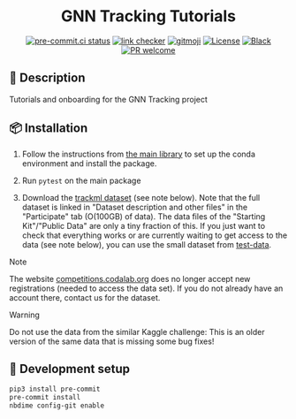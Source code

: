 <div align="center">

# GNN Tracking Tutorials

<!-- ALL-CONTRIBUTORS-BADGE:START - Do not remove or modify this section -->
<!-- ALL-CONTRIBUTORS-BADGE:END -->
<!-- [![Documentation Status](https://readthedocs.org/projects/gnn-tracking-tutorials/badge/?version=latest)](https://gnn-tracking-tutorials.readthedocs.io/) -->
<!-- [![Pypi status](https://badge.fury.io/py/gnn-tracking-tutorials.svg)](https://pypi.org/project/gnn-tracking-tutorials/) -->

[![pre-commit.ci status](https://results.pre-commit.ci/badge/github/gnn-tracking/tutorials/main.svg)](https://results.pre-commit.ci/latest/github/gnn-tracking/tutorials/main)
[![link checker](https://github.com/gnn-tracking/tutorials/actions/workflows/check-links.yaml/badge.svg)](https://github.com/gnn-tracking/tutorials/actions/workflows/check-links.yaml)
[![gitmoji](https://img.shields.io/badge/gitmoji-%20😜%20😍-FFDD67.svg)](https://gitmoji.dev)
[![License](https://img.shields.io/github/license/gnn-tracking/tutorials)](https://github.com/gnn-tracking/tutorials/blob/master/LICENSE.txt)
[![Black](https://img.shields.io/badge/code%20style-black-000000.svg)](https://github.com/python/black)
[![PR welcome](https://img.shields.io/badge/PR-Welcome-%23FF8300.svg)](https://git-scm.com/book/en/v2/GitHub-Contributing-to-a-Project)

</div>

## 📝 Description

Tutorials and onboarding for the GNN Tracking project

## 📦 Installation

1. Follow the instructions from [the main library](https://github.com/gnn-tracking/gnn_tracking)
   to set up the conda environment and install the package.

2. Run `pytest` on the main package

3. Download the [trackml dataset](https://competitions.codalab.org/competitions/20112) (see note below).
   Note that the full dataset is linked in "Dataset description and other files" in the "Participate"
   tab (O(100GB) of data). The data files of the "Starting Kit"/"Public Data" are only a tiny fraction
   of this. If you just want to check that everything works or are currently waiting to get access to
   the data (see note below), you can use the small dataset from [test-data][].

[test-data]: https://github.com/gnn-tracking/test-data

> [!Note]
> The website [competitions.codalab.org](https://competitions.codalab.org/) does no longer accept new
> registrations (needed to access the data set). If you do not already have an account there,
> contact us for the dataset.

> [!Warning]
> Do not use the data from the similar Kaggle challenge: This is an older version of the same
> data that is missing some bug fixes!

## 🧰 Development setup

```bash
pip3 install pre-commit
pre-commit install
nbdime config-git enable
```
